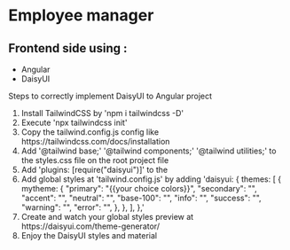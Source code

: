 <h1>Employee manager</h1>
<h2>Frontend side using : </h2>
<ul>
    <li>Angular</li>
    <li>DaisyUI</li>
</ul>

<p>Steps to correctly implement DaisyUI to Angular project</p>
<ol>
    <li>Install TailwindCSS by 'npm i tailwindcss -D'</li>
    <li>Execute 'npx tailwindcss init'</li>
    <li>Copy the tailwind.config.js config like <a>https://tailwindcss.com/docs/installation</a></li>
    <li>Add '@tailwind base;' '@tailwind components;' '@tailwind utilities;' to the styles.css file on the root project file</li>
    <li>Add 'plugins: [require("daisyui")]' to the </li>
    <li>Add global styles at 'tailwind.config.js' by adding 'daisyui: {
    themes: [
      {
        mytheme: {
          "primary": "{{your choice colors}}",
          "secondary": "",
          "accent": "",
          "neutral": "",
          "base-100": "",
          "info": "",
          "success": "",
          "warning": "",
          "error": "",
        },
      },
    ],
  },'</li>
    <li>Create and watch your global styles preview at <a>https://daisyui.com/theme-generator/</a></li>
    <li>Enjoy the DaisyUI styles and material</li>
</ol>